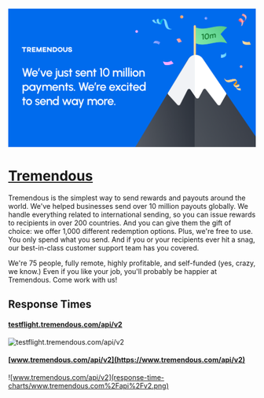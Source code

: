 [![Visit Tremendous](imagePreview.png)](https://www.tremendous.com)

# [Tremendous](https://www.tremendous.com)

Tremendous is the simplest way to send rewards and payouts around the world. We've helped businesses send over 10 million payouts globally. We handle everything related to international sending, so you can issue rewards to recipients in over 200 countries. And you can give them the gift of choice: we offer 1,000 different redemption options. Plus, we're free to use. You only spend what you send. And if you or your recipients ever hit a snag, our best-in-class customer support team has you covered. 

We're 75 people, fully remote, highly profitable, and self-funded (yes, crazy, we know.) Even if you like your job, you'll probably be happier at Tremendous. Come work with us!

## Response Times

#### [testflight.tremendous.com/api/v2](https://testflight.tremendous.com/api/v2)

![testflight.tremendous.com/api/v2](response-time-charts/testflight.tremendous.com%2Fapi%2Fv2.png)
#### [www.tremendous.com/api/v2](https://www.tremendous.com/api/v2)

![www.tremendous.com/api/v2](response-time-charts/www.tremendous.com%2Fapi%2Fv2.png)
